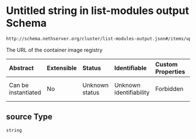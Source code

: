 # Untitled string in list-modules output Schema

```txt
http://schema.nethserver.org/cluster/list-modules-output.json#/items/updates/items/properties/source
```

The URL of the container image registry

| Abstract            | Extensible | Status         | Identifiable            | Custom Properties | Additional Properties | Access Restrictions | Defined In                                                                           |
| :------------------ | :--------- | :------------- | :---------------------- | :---------------- | :-------------------- | :------------------ | :----------------------------------------------------------------------------------- |
| Can be instantiated | No         | Unknown status | Unknown identifiability | Forbidden         | Allowed               | none                | [list-modules-output.json*](cluster/list-modules-output.json "open original schema") |

## source Type

`string`
